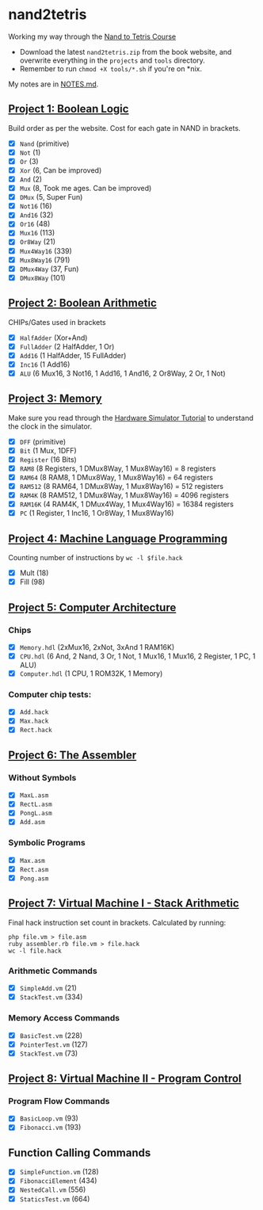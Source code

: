# nand2tetris

Working my way through the [Nand to Tetris Course](https://www.nand2tetris.org/)

- Download the latest `nand2tetris.zip` from the book website, and overwrite everything in the `projects` and `tools` directory.
- Remember to run `chmod +X tools/*.sh` if you're on \*nix.

My notes are in [NOTES.md](NOTES.md).

## [Project 1: Boolean Logic](https://www.nand2tetris.org/project01)

Build order as per the website. Cost for each gate in NAND in brackets.

- [x] `Nand` (primitive)
- [x] `Not` (1)
- [x] `Or` (3)
- [x] `Xor` (6, Can be improved)
- [x] `And` (2)
- [x] `Mux` (8, Took me ages. Can be improved)
- [x] `DMux` (5, Super Fun)
- [x] `Not16` (16)
- [x] `And16` (32)
- [x] `Or16` (48)
- [x] `Mux16` (113)
- [x] `Or8Way` (21)
- [x] `Mux4Way16` (339)
- [x] `Mux8Way16` (791)
- [x] `DMux4Way` (37, Fun)
- [x] `DMux8Way` (101)

## [Project 2: Boolean Arithmetic](https://www.nand2tetris.org/project02)

CHIPs/Gates used in brackets

- [x] `HalfAdder` (Xor+And)
- [x] `FullAdder` (2 HalfAdder, 1 Or)
- [x] `Add16` (1 HalfAdder, 15 FullAdder)
- [x] `Inc16` (1 Add16)
- [x] `ALU` (6 Mux16, 3 Not16, 1 Add16, 1 And16, 2 Or8Way, 2 Or, 1 Not)

## [Project 3: Memory](https://www.nand2tetris.org/project03)

Make sure you read through the [Hardware Simulator Tutorial][s] to understand the clock in the simulator.

- [x] `DFF` (primitive)
- [x] `Bit` (1 Mux, 1DFF)
- [x] `Register` (16 Bits)
- [x] `RAM8` (8 Registers, 1 DMux8Way, 1 Mux8Way16) = 8 registers
- [x] `RAM64` (8 RAM8, 1 DMux8Way, 1 Mux8Way16) = 64 registers
- [x] `RAM512` (8 RAM64, 1 DMux8Way, 1 Mux8Way16) = 512 registers
- [x] `RAM4K` (8 RAM512, 1 DMux8Way, 1 Mux8Way16) = 4096 registers
- [x] `RAM16K` (4 RAM4K, 1 DMux4Way, 1 Mux4Way16) = 16384 registers
- [x] `PC` (1 Register, 1 Inc16, 1 Or8Way, 1 Mux8Way16)

[s]: https://b1391bd6-da3d-477d-8c01-38cdf774495a.filesusr.com/ugd/44046b_bfd91435260748439493a60a8044ade6.pdf

## [Project 4: Machine Language Programming](https://www.nand2tetris.org/project03)

Counting number of instructions by `wc -l $file.hack`

- [x] Mult (18)
- [x] Fill (98)

## [Project 5: Computer Architecture](https://www.nand2tetris.org/project05)

### Chips

- [x] `Memory.hdl` (2xMux16, 2xNot, 3xAnd 1 RAM16K)
- [x] `CPU.hdl` (6 And, 2 Nand, 3 Or, 1 Not, 1 Mux16, 1 Mux16, 2 Register, 1 PC, 1 ALU)
- [x] `Computer.hdl` (1 CPU, 1 ROM32K, 1 Memory)

### Computer chip tests:

- [x] `Add.hack`
- [x] `Max.hack`
- [x] `Rect.hack`

## [Project 6: The Assembler](https://www.nand2tetris.org/project06)

### Without Symbols

- [x] `MaxL.asm`
- [x] `RectL.asm`
- [x] `PongL.asm`
- [x] `Add.asm`

### Symbolic Programs

- [x] `Max.asm`
- [x] `Rect.asm`
- [x] `Pong.asm`

## [Project 7: Virtual Machine I - Stack Arithmetic](https://www.nand2tetris.org/project07)

Final hack instruction set count in brackets. Calculated by running:

```
php file.vm > file.asm
ruby assembler.rb file.vm > file.hack
wc -l file.hack
```

### Arithmetic Commands

- [x] `SimpleAdd.vm` (21)
- [x] `StackTest.vm` (334)

### Memory Access Commands

- [x] `BasicTest.vm` (228)
- [x] `PointerTest.vm` (127)
- [x] `StackTest.vm` (73)

## [Project 8: Virtual Machine II - Program Control](https://www.nand2tetris.org/project08)

### Program Flow Commands

- [x] `BasicLoop.vm` (93)
- [x] `Fibonacci.vm` (193)

## Function Calling Commands

- [x] `SimpleFunction.vm` (128)
- [x] `FibonacciElement` (434)
- [x] `NestedCall.vm` (556)
- [x] `StaticsTest.vm` (664)

